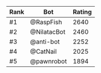Rank|Bot|Rating
---|---|---
#1|@RaspFish|2640
#2|@NilatacBot|2460
#3|@anti-bot|2252
#4|@CatNail|2025
#5|@pawnrobot|1894
